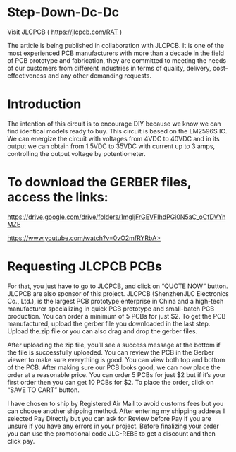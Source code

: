 # Step-Down-Dc-Dc
Visit JLCPCB ( https://jlcpcb.com/RAT ) 
>
The article is being published in collaboration with JLCPCB. It is one of the most experienced PCB manufacturers with more than a decade in the field of PCB prototype and fabrication, they are committed to meeting the needs of our customers from different industries in terms of quality, delivery, cost-effectiveness and any other demanding requests.
# Introduction
The intention of this circuit is to encourage DIY because we know we can find identical models ready to buy. This circuit is
based on the LM2596S IC. We can energize the circuit with voltages from 4VDC to 40VDC and in its output we can obtain
from 1.5VDC to 35VDC with current up to 3 amps, controlling the output voltage by potentiometer.
# To download the GERBER files, access the links:
https://drive.google.com/drive/folders/1mgljFrGEVFIhdPGi0N5aC_oCfDVYnMZE
>
https://www.youtube.com/watch?v=0vO2mfRYRbA>
# Requesting JLCPCB PCBs
For that, you just have to go to JLCPCB, and click on
“QUOTE NOW” button. JLCPCB are also sponsor of this project. JLCPCB (ShenzhenJLC Electronics Co., Ltd.), is the largest
PCB prototype enterprise in China and a high-tech manufacturer specializing in quick PCB prototype and small-batch
PCB production.
You can order a minimum of 5 PCBs for just $2. To get the PCB manufactured, upload the gerber file you downloaded in
the last step. Upload the.zip file or you can also drag and drop the gerber files.
>
After uploading the zip file, you’ll see a
success message at the bottom if the file is successfully uploaded. You can review the PCB in the Gerber viewer to make
sure everything is good. You can view both top and bottom of the PCB. After making sure our PCB looks good, we can
now place the order at a reasonable price. You can order 5 PCBs for just $2 but if it’s your first order then you can get 10
PCBs for $2. To place the order, click on “SAVE TO CART” button.
>
I have chosen to ship by Registered Air Mail to avoid customs fees but you can choose another shipping method.
After entering my shipping address I selected Pay Directly but you can ask for Review before Pay if you are unsure if
you have any errors in your project.
Before finalizing your order you can use the promotional code JLC-REBE to get a discount and then click pay.
